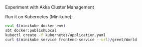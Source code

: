 Experiment with Akka Cluster Management

Run it on Kubernetes (Minikube):
```sh
eval $(minikube docker-env)
sbt docker:publishLocal
kubectl create -f kubernetes/application.yaml
curl $(minikube service frontend-service --url)/greet/World
```

